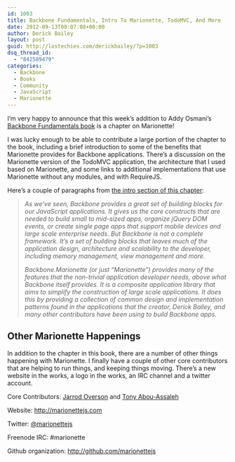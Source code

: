 ```yaml
---
id: 1003
title: Backbone Fundamentals, Intro To Marionette, TodoMVC, And More
date: 2012-09-13T09:07:08+00:00
author: Derick Bailey
layout: post
guid: http://lostechies.com/derickbailey/?p=1003
dsq_thread_id:
  - "842589479"
categories:
  - Backbone
  - Books
  - Community
  - JavaScript
  - Marionette
---
```

I&#8217;m very happy to announce that this week&#8217;s addition to Addy Osmani&#8217;s [Backbone Fundamentals book](http://addyosmani.github.com/backbone-fundamentals/#marionette) is a chapter on Marionette!

I was lucky enough to be able to contribute a large portion of the chapter to the book, including a brief introduction to some of the benefits that Marionette provides for Backbone applications. There&#8217;s a discussion on the Marionette version of the TodoMVC application, the architecture that I used based on Marionette, and some links to additional implementations that use Marionette without any modules, and with RequireJS.

Here&#8217;s a couple of paragraphs from [the intro section of this chapter](http://addyosmani.github.com/backbone-fundamentals/#marionette):

> _As we&#8217;ve seen, Backbone provides a great set of building blocks for our JavaScript applications. It gives us the core constructs that are needed to build small to mid-sized apps, organize jQuery DOM events, or create single page apps that support mobile devices and large scale enterprise needs. But Backbone is not a complete framework. It&#8217;s a set of building blocks that leaves much of the application design, architecture and scalability to the developer, including memory management, view management and more._
> 
> _Backbone.Marionette (or just &#8220;Marionette&#8221;) provides many of the features that the non-trivial application developer needs, above what Backbone itself provides. It is a composite application library that aims to simplify the construction of large scale applications. It does this by providing a collection of common design and implementation patterns found in the applications that the creator, Derick Bailey, and many other contributors have been using to build Backbone apps._

## Other Marionette Happenings

In addition to the chapter in this book, there are a number of other things happening with Marionette. I finally have a couple of other core contributors that are helping to run things, and keeping things moving. There&#8217;s a new website in the works, a logo in the works, an IRC channel and a twitter account.

Core Contributors: [Jarrod Overson](https://twitter.com/jsoverson) and [Tony Abou-Assaleh](https://twitter.com/tony_aa)

Website: <http://marionettejs.com>

Twitter: [@marionettejs](http://twitter.com/marionettejs)

Freenode IRC: #marionette

Github organization: <http://github.com/marionettejs>
